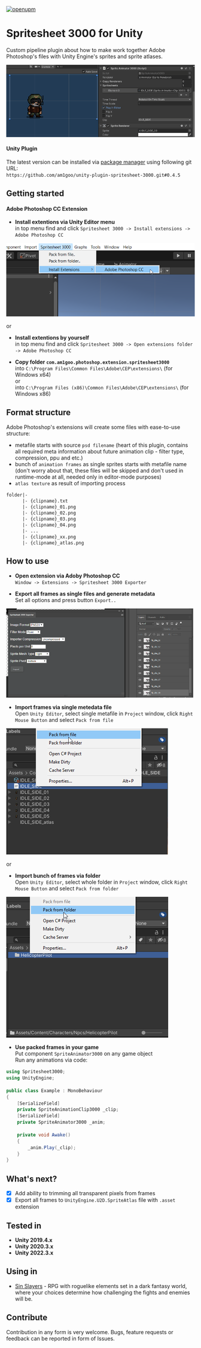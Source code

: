 [![openupm](https://img.shields.io/npm/v/com.am1goo.spritesheet3000?label=openupm&registry_uri=https://package.openupm.com)](https://openupm.com/packages/com.am1goo.spritesheet3000/)

# Spritesheet 3000 for Unity
Custom pipeline plugin about how to make work together Adobe Photoshop's files with Unity Engine's sprites and sprite atlases.
<p align="left">
  <img src="Readme/header-image.gif" alt="header-image"/>
</p>

#### Unity Plugin
The latest version can be installed via [package manager](https://docs.unity3d.com/Manual/upm-ui-giturl.html) using following git URL: \
`https://github.com/am1goo/unity-plugin-spritesheet-3000.git#0.4.5`

## Getting started
#### Adobe Photoshop CC Extension
- **Install extentions via Unity Editor menu**\
in top menu find and click `Spritesheet 3000 -> Install extensions -> Adobe Photoshop CC`
<p align="left">
  <img src="Readme/install-photoshop-extension.png" alt="install-photoshop-extension"/>
</p>

or 

- **Install extentions by yourself**\
in top menu find and click `Spritesheet 3000 -> Open extensions folder -> Adobe Photoshop CC`

- **Copy folder `com.am1goo.photoshop.extension.spritesheet3000`**\
into `C:\Program Files\Common Files\Adobe\CEP\extensions\` (for Windows x64)\
or\
into `C:\Program Files (x86)\Common Files\Adobe\CEP\extensions\` (for Windows x86)

## Format structure
Adobe Photoshop's extensions will create some files with ease-to-use structure:
- metafile starts with source `psd filename` (heart of this plugin, contains all required meta information about future animation clip - filter type, compression, ppu and etc.)
- bunch of `animation frames` as single sprites starts with metafile name (don't worry about that, these files will be skipped and don't used in runtime-mode at all, needed only in editor-mode purposes)
- `atlas texture` as result of importing process

```
folder|-
      |- {clipname}.txt
      |- {clipname}_01.png
      |- {clipname}_02.png
      |- {clipname}_03.png
      |- {clipname}_04.png
      |- ...
      |- {clipname}_xx.png
      |- {clipname}_atlas.png
```

## How to use
- **Open extension via Adoby Photoshop CC**\
`Window -> Extensions -> Spritesheet 3000 Exporter`

- **Export all frames as single files and generate metadata**\
Set all options and press button `Export..`
<p align="left">
  <img src="Readme/export-photoshop-frames-and-metadata.png" alt="export-photoshop-frames-and-metadata" width=500 height=auto/>
</p>

- **Import frames via single metedata file**\
Open `Unity Editor`, select single metafile in `Project` window, click `Right Mouse Button` and select `Pack from file`
<p align="left">
  <img src="Readme/import-unity-metadata-single-file.png" alt="import-unity-metadata-single-file"/>
</p>

or

- **Import bunch of frames via folder**\
Open `Unity Editor`, select whole folder in `Project` window, click `Right Mouse Button` and select `Pack from folder`
<p align="left">
  <img src="Readme/import-unity-metadata-whole-folder.png" alt="import-unity-metadata-whole-folder" />
</p>

- **Use packed frames in your game**\
Put component `SpriteAnimator3000` on any game object\
Run any animations via code:
```csharp
using Spritesheet3000;
using UnityEngine;

public class Example : MonoBehaviour
{
    [SerializeField]
    private SpriteAnimationClip3000 _clip;
    [SerializeField]
    private SpriteAnimator3000 _anim;

    private void Awake()
    {
        _anim.Play(_clip);
    }
}
```

## What's next?
- [x] Add ability to trimming all transparent pixels from frames
- [x] Export all frames to `UnityEngine.U2D.SpriteAtlas` file with `.asset` extension

## Tested in
- **Unity 2019.4.x**
- **Unity 2020.3.x**
- **Unity 2022.3.x**

## Using in
- [Sin Slayers](https://sinslayers.com) - RPG with roguelike elements set in a dark fantasy world, where your choices determine how challenging the fights and enemies will be.

## Contribute
Contribution in any form is very welcome. Bugs, feature requests or feedback can be reported in form of Issues.
